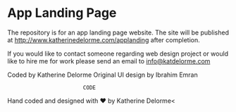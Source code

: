 # App Landing Page
The repository is for an app landing page website.
The site will be published at http://www.katherinedelorme.com/applanding after completion.

If you would like to contact someone regarding web design project or would like to hire me for work please send an email to info@katdelorme.com

Coded by Katherine Delorme
Original UI design by Ibrahim Emran



                            CODE

Hand coded and designed with &hearts; by Katherine Delorme<
